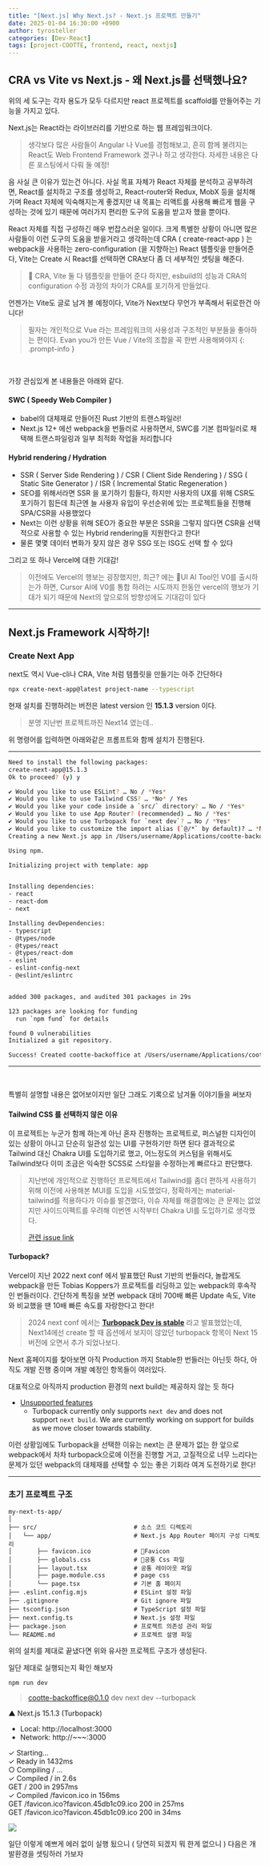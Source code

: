 ```yaml
---
title: "[Next.js] Why Next.js? - Next.js 프로젝트 만들기"
date: 2025-01-04 16:30:00 +0900
author: tyrosteller
categories: [Dev-React]
tags: [project-COOTTE, frontend, react, nextjs]
---
```


## **CRA vs Vite vs Next.js - 왜 Next.js를 선택했나요?**

위의 세 도구는 각자 용도가 모두 다르지만 react 프로젝트를 scaffold를 만들어주는 기능을 가지고 있다.

Next.js는 React라는 라이브러리를 기반으로 하는 웹 프레임워크이다.

>생각보다 많은 사람들이 Angular 나 Vue를 경험해보고, 흔히 함께 불려지는 React도 Web Frontend Framework 겠구나 하고 생각한다.
>자세한 내용은 다른 포스팅에서 다뤄 둘 예정!


음 사실 큰 이유가 있는건 아니다.
사실 목표 자체가 React 자체를 분석하고 공부하려면, React를 설치하고 구조를 생성하고, React-router와 Redux, MobX 등을 설치해가며 React 자체에 익숙해지는게 좋겠지만
내 목표는 리액트를 사용해 빠르게 웹을 구성하는 것에 있기 때문에 여러가지 편리한 도구의 도움을 받고자 했을 뿐이다.


React 자체를 직접 구성하긴 매우 번잡스러운 일이다. 크게 특별한 상황이 아니면 많은 사람들이 이런 도구의 도움을 받을거라고 생각하는데
CRA ( create-react-app ) 는 webpack을 사용하는 zero-configuration (을 지향하는) React 템플릿을 만들어준다, Vite는 Create 시 React를 선택하면 CRA보다 좀 더 세부적인 셋팅을 해준다. 
> CRA, Vite 둘 다 템플릿을 만들어 준다 하지만, esbuild의 성능과 CRA의 configuration 수정 과정의 차이가 CRA를 포기하게 만들었다.


언젠가는 Vite도 글로 남겨 볼 예정이다, Vite가 Next보다 무언가 부족해서 뒤로한건 아니다! 
> 필자는 개인적으로 Vue 라는 프레임워크의 사용성과 구조적인 부분들을 좋아하는 편이다.
> Evan you가 만든 Vue / Vite의 조합을 꼭 한번 사용해봐야지
{: .prompt-info }

<br>

가장 관심있게 본 내용들은 아래와 같다.
#### SWC ( Speedy Web Compiler )
* babel의 대체재로 만들어진 Rust 기반의 트랜스파일러!
* Next.js 12+ 에선 webpack을 번들러로 사용하면서, SWC를 기본 컴파일러로 채택해 트랜스파일링과 일부 최적화 작업을 처리합니다

#### Hybrid rendering / Hydration
* SSR ( Server Side Rendering ) / CSR ( Client Side Rendering ) / SSG ( Static Site Generator ) / ISR ( Incremental Static Regeneration )
* SEO를 위해서라면 SSR 을 포기하기 힘들다, 하지만 사용자의 UX를 위해 CSR도 포기하기 힘든데 최근엔 늘 사용자 유입이 우선순위에 있는 프로젝트들을 진행해 SPA/CSR을 사용했었다
* Next는 이런 상황을 위해 SEO가 중요한 부분은 SSR을 그렇지 않다면 CSR을 선택적으로 사용할 수 있는 Hybrid rendering을 지원한다고 한다!
* 물론 몇몇 데이터 변화가 잦지 않은 경우 SSG 또는 ISG도 선택 할 수 있다


그리고 또 하나 Vercel에 대한 기대감!
>이전에도 Vercel의 행보는 굉장했지만, 최근? 에는 UI AI Tool인 V0를 출시하는가 하면, Cursor AI에 V0를 통합 하려는 시도까지 한동안 vercel의 행보가 기대가 되기 때문에 Next의 앞으로의 방향성에도 기대감이 있다 


---


## **Next.js Framework 시작하기!**

### Create Next App
next도 역시 Vue-cli나 CRA, Vite 처럼 템플릿을 만들기는 아주 간단하다

```bash
npx create-next-app@latest project-name --typescript
```

현재 설치를 진행하려는 버전은 latest version 인 **15.1.3** version 이다. 
> 분명 지난번 프로젝트까진 Next14 였는데..

위 명령어를 입력하면 아래와같은 프롬프트와 함께 설치가 진행된다.

---

```bash
Need to install the following packages:
create-next-app@15.1.3
Ok to proceed? (y) y

✔ Would you like to use ESLint? … No / *Yes*   
✔ Would you like to use Tailwind CSS? … *No* / Yes   
✔ Would you like your code inside a `src/` directory? … No / *Yes*   
✔ Would you like to use App Router? (recommended) … No / *Yes*   
✔ Would you like to use Turbopack for `next dev`? … No / *Yes*   
✔ Would you like to customize the import alias (`@/*` by default)? … *No* / Yes   
Creating a new Next.js app in /Users/username/Applications/cootte-backoffice.   

Using npm.   

Initializing project with template: app   


Installing dependencies:   
- react
- react-dom
- next

Installing devDependencies:
- typescript
- @types/node
- @types/react
- @types/react-dom
- eslint
- eslint-config-next
- @eslint/eslintrc


added 300 packages, and audited 301 packages in 29s

123 packages are looking for funding
  run `npm fund` for details

found 0 vulnerabilities
Initialized a git repository.

Success! Created cootte-backoffice at /Users/username/Applications/cootte-backoffice
```
---

<br>

특별히 설명할 내용은 없어보이지만 일단 그래도 기록으로 남겨둘 이야기들을 써보자

#### Tailwind CSS 를 선택하지 않은 이유

이 프로젝트는 누군가 함께 하는게 아닌 혼자 진행하는 프로젝트로, 퍼스널한 디자인이 있는 상황이 아니고 단순히 일관성 있는 UI를 구현하기만 하면 된다 
결과적으로 Tailwind 대신 Chakra UI를 도입하기로 했고, 어느정도의 커스텀을 위해서도 Tailwind보다 이미 조금은 익숙한 SCSS로 스타일을 수정하는게 빠르다고 판단했다.

>지난번에 개인적으로 진행하던 프로젝트에서 Tailwind를 좀더 편하게 사용하기 위해 이전에 사용해본 MUI를 도입을 시도했었다, 정확하게는 material-tailwind를 적용하다가 이슈를 발견했다, 이슈 자체를 해결함에는 큰 문제는 없었지만 사이드이펙트를 우려해 이번엔 시작부터 Chakra UI를 도입하기로 생각했다.
>
> [관련 issue link](https://github.com/creativetimofficial/material-tailwind/issues/528)
 

#### Turbopack?

Vercel이 지난 2022 next conf 에서 발표했던 Rust 기반의 번들러다, 놀랍게도 webpack을 만든 Tobias Koppers가 프로젝트를 리딩하고 있는 webpack의 후속작인 번들러이다.
간단하게 특징을 보면 webpack 대비 700배 빠른 Update 속도, Vite와 비교했을 땐 10배 빠른 속도를 자랑한다고 한다!

>2024 next conf 에서는 [**Turbopack Dev is stable**](https://nextjs.org/blog/turbopack-for-development-stable)  라고 발표했었는데, Next14에선 create 할 때 옵션에서 보지이 않았던 turbopack 항목이 Next 15버전에 오면서 추가 되었나보다.

Next 홈페이지를 찾아보면 아직 Production 까지 Stable한 번들러는 아닌듯 하다, 아직도 개발 진행 중이며 개발 예정인 항목들이 여러있다. 

대표적으로 아직까지 production 환경의 next build는 제공하지 않는 듯 하다
 * [Unsupported features](https://nextjs.org/docs/app/api-reference/turbopack#unsupported-features)
	* Turbopack currently only supports `next dev` and does not support `next build`. We are currently working on support for builds as we move closer towards stability.

이런 상황임에도 Turbopack을 선택한 이유는 next는 큰 문제가 없는 한 앞으로 webpack에서 차차 turbopack으로에 이전을 진행할 거고, 고질적으로 너무 느리다는 문제가 있던 webpack의 대체재를 선택할 수 있는 좋은 기회라 여겨 도전하기로 한다!


---

### 초기 프로젝트 구조


```
my-next-ts-app/
│
├── src/                           # 소스 코드 디렉토리
│   └── app/                       # Next.js App Router 페이지 구성 디렉토리
│       ├── favicon.ico            # Favicon
│       ├── globals.css            # 공통 Css 파일
│       ├── layout.tsx             # 공통 레이아웃 파일
│       ├── page.module.css        # page css
│       └── page.tsx               # 기본 홈 페이지
├── .eslint.config.mjs             # ESLint 설정 파일
├── .gitignore                     # Git ignore 파일
├── tsconfig.json                  # TypeScript 설정 파일
├── next.config.ts                 # Next.js 설정 파일
├── package.json                   # 프로젝트 의존성 관리 파일
└── README.md                      # 프로젝트 설명 파일

```

위의 설치를 제대로 끝냈다면 위와 유사한 프로젝트 구조가 생성된다.

일단 제대로 실행되는지 확인 해보자


```
npm run dev
```


> cootte-backoffice@0.1.0 dev
> next dev --turbopack

   ▲ Next.js 15.1.3 (Turbopack)
   - Local:        http://localhost:3000
   - Network:      http://~~~:3000

 ✓ Starting...   
 ✓ Ready in 1432ms   
 ○ Compiling / ...   
 ✓ Compiled / in 2.6s   
 GET / 200 in 2957ms   
 ✓ Compiled /favicon.ico in 156ms   
 GET /favicon.ico?favicon.45db1c09.ico 200 in 257ms   
 GET /favicon.ico?favicon.45db1c09.ico 200 in 34ms   



![](/assets/img/post/2025-01-04_Next_run.png)

일단 이렇게 예쁘게 에러 없이 실행 됬으니 ( 당연히 되겠지 뭐 한게 없으니 ) 다음은 개발환경을 셋팅하러 가보자